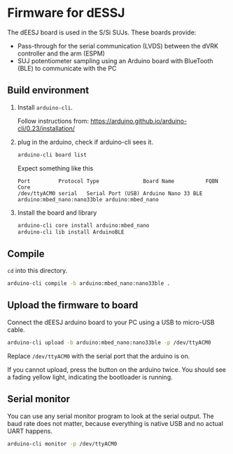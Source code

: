 # Firmware for dESSJ

The dEESJ board is used in the S/Si SUJs.  These boards provide:
* Pass-through for the serial communication (LVDS) between the dVRK controller and the arm (ESPM)
* SUJ potentiometer sampling using an Arduino board with BlueTooth (BLE) to communicate with the PC

## Build environment

1. Install `arduino-cli`.

    Follow instructions from: https://arduino.github.io/arduino-cli/0.23/installation/

1. plug in the arduino, check if arduino-cli sees it.

    ```sh
    arduino-cli board list
    ```

    Expect something like this

    ```
    Port         Protocol Type              Board Name          FQBN                        Core             
    /dev/ttyACM0 serial   Serial Port (USB) Arduino Nano 33 BLE arduino:mbed_nano:nano33ble arduino:mbed_nano
    ```

1. Install the board and library

     ```sh
     arduino-cli core install arduino:mbed_nano
     arduino-cli lib install ArduinoBLE
     ```

## Compile

`cd` into this directory.

```sh
arduino-cli compile -b arduino:mbed_nano:nano33ble .
```

## Upload the firmware to board

Connect the dEESJ arduino board to your PC using a USB to micro-USB cable.

```sh
arduino-cli upload -b arduino:mbed_nano:nano33ble -p /dev/ttyACM0
```

Replace `/dev/ttyACM0` with the serial port that the arduino is on.

If you cannot upload, press the button on the arduino twice. You should see a fading yellow light, indicating the bootloader is running.

## Serial monitor

You can use any serial monitor program to look at the serial output. The baud rate does not matter, because everything is native USB and no actual UART happens.

```sh
arduino-cli monitor -p /dev/ttyACM0
```
